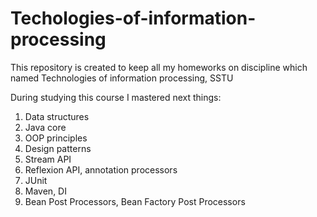 # Techologies-of-information-processing
This repository is created to keep all my homeworks on discipline which named Technologies of information processing, SSTU

During studying this course I mastered next things:

1) Data structures
2) Java core
3) OOP principles
4) Design patterns
5) Stream API
6) Reflexion API, annotation processors
7) JUnit
8) Maven, DI
9) Bean Post Processors, Bean Factory Post Processors
